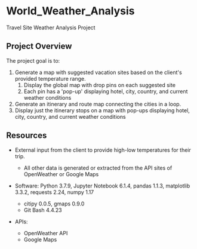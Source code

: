 # World_Weather_Analysis
Travel Site Weather Analysis Project 
## Project Overview
The project goal is to:
1. Generate a map with suggested vacation sites based on the client's provided temperature range.
    1. Display the global map with drop pins on each suggested site
    2. Each pin has a 'pop-up' displaying hotel, city, country, and current weather conditions
2. Generate an itinerary and route map connecting the cities in a loop.
3. Display just the itinerary stops on a map with pop-ups displaying hotel, city, country, and current weather conditions

## Resources
  * External input from the client to provide high-low temperatures for their trip.  
    * All other data is generated or extracted from the API sites of OpenWeather or Google Maps
  * Software: Python 3.7.9, Jupyter Notebook 6.1.4, pandas 1.1.3, matplotlib 3.3.2, requests 2.24, numpy 1.17
  
      * citipy 0.0.5, gmaps 0.9.0
      * Git Bash 4.4.23 
  *  APIs:
      * OpenWeather API
      * Google Maps


